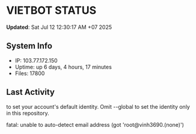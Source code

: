 # VIETBOT STATUS
**Updated**: Sat Jul 12 12:30:17 AM +07 2025

## System Info
- IP: 103.77.172.150
- Uptime: up 6 days, 4 hours, 17 minutes
- Files: 17800

## Last Activity

to set your account's default identity.
Omit --global to set the identity only in this repository.

fatal: unable to auto-detect email address (got 'root@vinh3690.(none)')
